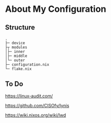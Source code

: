 # About My Configuration

## Structure

```
.
├─ device                  
├┬ modules                  
│├─ inner
│├─ middle              
│└─ outer      
├─ configuration.nix        
└─ flake.nix               
```

## To Do 

https://linux-audit.com/

https://github.com/CISOfy/lynis

https://wiki.nixos.org/wiki/Iwd